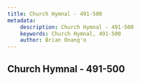```yaml
---
title: Church Hymnal - 491-500
metadata:
    description: Church Hymnal - 491-500
    keywords: Church Hymnal, 491-500
    author: Brian Onang'o
---
```



## Church Hymnal - 491-500
  